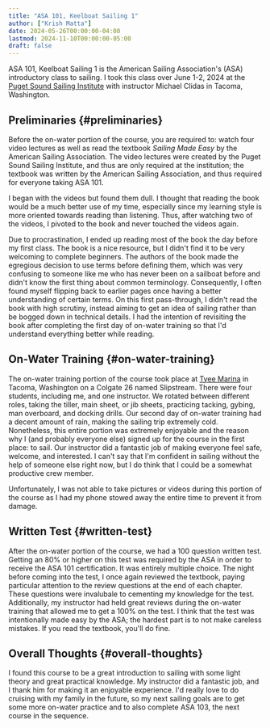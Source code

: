 ```yaml
---
title: "ASA 101, Keelboat Sailing 1"
author: ["Krish Matta"]
date: 2024-05-26T00:00:00-04:00
lastmod: 2024-11-10T00:00:00-05:00
draft: false
---
```


ASA 101, Keelboat Sailing 1 is the American Sailing Association's (ASA) introductory class to sailing. I took this class over June 1-2, 2024 at the [Puget Sound Sailing Institute](https://www.pugetsoundsailing.com/) with instructor Michael Clidas in Tacoma, Washington.


## Preliminaries {#preliminaries}

Before the on-water portion of the course, you are required to: watch four video lectures as well as read the textbook _Sailing Made Easy_ by the American Sailing Association. The video lectures were created by the Puget Sound Sailing Institute, and thus are only required at the institution; the textbook was written by the American Sailing Association, and thus required for everyone taking ASA 101.

I began with the videos but found them dull. I thought that reading the book would be a much better use of my time, especially since my learning style is more oriented towards reading than listening. Thus, after watching two of the videos, I pivoted to the book and never touched the videos again.

Due to procrastination, I ended up reading most of the book the day before my first class. The book is a nice resource, but I didn't find it to be very welcoming to complete beginners. The authors of the book made the egregious decision to use terms before defining them, which was very confusing to someone like me who has never been on a sailboat before and didn't know the first thing about common terminology. Consequently, I often found myself flipping back to earlier pages once having a better understanding of certain terms. On this first pass-through, I didn't read the book with high scrutiny, instead aiming to get an idea of sailing rather than be bogged down in technical details. I had the intention of revisiting the book after completing the first day of on-water training so that I'd understand everything better while reading.


## On-Water Training {#on-water-training}

The on-water training portion of the course took place at [Tyee Marina](https://tyeemarina.com/) in Tacoma, Washington on a Colgate 26 named Slipstream. There were four students, including me, and one instructor. We rotated between different roles, taking the tiller, main sheet, or jib sheets, practicing tacking, gybing, man overboard, and docking drills. Our second day of on-water training had a decent amount of rain, making the sailing trip extremely cold. Nonetheless, this entire portion was extremely enjoyable and the reason why I (and probably everyone else) signed up for the course in the first place: to sail. Our instructor did a fantastic job of making everyone feel safe, welcome, and interested. I can't say that I'm confident in sailing without the help of someone else right now, but I do think that I could be a somewhat productive crew member.

Unfortunately, I was not able to take pictures or videos during this portion of the course as I had my phone stowed away the entire time to prevent it from damage.


## Written Test {#written-test}

After the on-water portion of the course, we had a 100 question written test. Getting an 80% or higher on this test was required by the ASA in order to receive the ASA 101 certification. It was entirely multiple choice. The night before coming into the test, I once again reviewed the textbook, paying particular attention to the review questions at the end of each chapter. These questions were invalubale to cementing my knowledge for the test. Additionally, my instructor had held great reviews during the on-water training that allowed me to get a 100% on the test. I think that the test was intentionally made easy by the ASA; the hardest part is to not make careless mistakes. If you read the textbook, you'll do fine.


## Overall Thoughts {#overall-thoughts}

I found this course to be a great introduction to sailing with some light theory and great practical knowledge. My instructor did a fantastic job, and I thank him for making it an enjoyable experience. I'd really love to do cruising with my family in the future, so my next sailing goals are to get some more on-water practice and to also complete ASA 103, the next course in the sequence.
